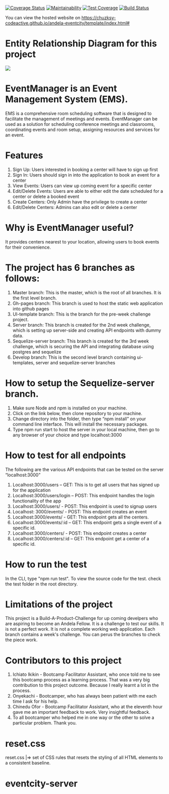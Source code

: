 [![Coverage Status](https://coveralls.io/repos/github/chuzksy-codeactive/andela-eventcity/badge.svg?branch=jsdoc)](https://coveralls.io/github/chuzksy-codeactive/andela-eventcity?branch=jsdoc) [![Maintainability](https://api.codeclimate.com/v1/badges/9c9a7e144dfdc43d16ec/maintainability)](https://codeclimate.com/github/chuzksy-codeactive/eventcity-react/maintainability) [![Test Coverage](https://api.codeclimate.com/v1/badges/9c9a7e144dfdc43d16ec/test_coverage)](https://codeclimate.com/github/chuzksy-codeactive/eventcity-react/test_coverage) [![Build Status](https://travis-ci.org/chuzksy-codeactive/eventcity-react.svg?branch=jsdoc)](https://travis-ci.org/chuzksy-codeactive/eventcity-react)

You can view the hosted website on https://chuzksy-codeactive.github.io/andela-eventcity/template/index.html#


# Entity Relationship Diagram for this project
![](https://github.com/chuzksy-codeactive/andela-eventcity/blob/master/erm.PNG)

# EventManager is an Event Management System (EMS).
EMS is a comprehensive room scheduling software that is designed to facilitate the management of meetings and events. EventManager can be used as a solution for scheduling conference meetings and classrooms, coordinating events and room setup, assigning resources and services for an event.

# Features 
1.	Sign Up: Users interested in booking a center will have to sign up first
2.	Sign In: Users should sign in into the application to book an event for a center
3.	View Events: Users can view up coming event for a specific center
4.	Edit/Delete Events: Users are able to either edit the date scheduled for a center or delete a booked event
5.	Create Centers: Only Admin have the privilege to create a center
6.	Edit/Delete Centers: Admins can also edit or delete a center

# Why is EventManager useful?
It provides centers nearest to your location, allowing users to book events for their convenience.

# The project has 6 branches as follows:
1.	Master branch: This is the master, which is the root of all branches. It is the first level branch.
2.	Gh-pages branch: This branch is used to host the static web application into github pages
3.	UI-template branch: This is the branch for the pre-week challenge project. 
4.	Server branch: This branch is created for the 2nd week challenge, which is setting up server-side and creating API endpoints with dummy data.
5.	Sequelize-server branch: This branch is created for the 3rd week challenge, which is securing the API and integrating database using postgres and sequelize
6.	Develop branch: This is the second level branch containing ui-templates, server and sequelize-server branches

# How to setup the Sequelize-server branch.
1.	Make sure Node and npm is installed on your machine. 
2.	Click on the link below, then clone repository to your machine.
3.	Change directory into the folder, then type “npm install” on your command line interface. This will install the necessary packages.
4.	Type npm run start to host the server in your local machine, then go to any browser of your choice and type localhost:3000

# How to test for all endpoints
The following are the various API endpoints that can be tested on the server “localhost:3000”
1.	Localhost:3000/users – GET: This is to get all users that has signed up for the application
2.	Localhost:3000/users/login – POST: This endpoint handles the login functionality of the app
3.	Localhost:3000/users/ - POST: This endpoint is used to signup users
4.	Localhost: 3000/events/ - POST: This endpoint creates an event
5.	Localhost:3000/events/ - GET: This endpoint gets all the centers.
6.	Localhost:3000/events/:id – GET: This endpoint gets a single event of a specific id.
7.	Localhost:3000/centers/ - POST: This endpoint creates a center
8.	Localhost:3000/centers/:id – GET: This endpoint get a center of a specific id.

# How to run the test
In the CLI, type "npm run test". 
To view the source code for the test. check the test folder in the root directory. 

# Limitations of the project
This project is a Build-A-Product-Challenge for up coming develpers who are aspiring to become an Andela Fellow. It is a challenge to test our skills. It is not a perfect work. 
It is not a complete working web application. Each branch contains a week's challenge. You can perus the branches to check the piece work. 

# Contributors to this project
1. Ichiato Ikikin - Bootcamp Facilitator Assistant, who once told me to see this bootcamp process as a learning process. That was a very big contribution to this project outcome. Because I really learnt a lot in the process.
2. Onyekachi - Bootcamper, who has always been patient with me each time I ask for his help. 
3. Chinedu Ofor - Bootcamp Facilitator Assistant, who at the eleventh hour gave me an important feedback to work. Very insightful feedback.
4. To all bootcamper who helped me in one way or the other to solve a particular problem. Thank you.


# reset.css
reset.css |=> set of CSS rules that resets the styling of all HTML elements to a consistent baseline.
# eventcity-server
